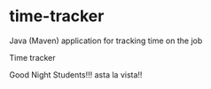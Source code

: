 # time-tracker
Java (Maven) application for tracking time on the job

Time tracker

Good Night Students!!!
asta la vista!!

